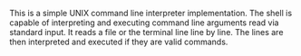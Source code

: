This is a simple UNIX command line interpreter implementation. The shell is capable of interpreting and executing command line arguments read via standard input. It reads a file or the terminal line line by line. The lines are then interpreted and executed if they are valid commands.
